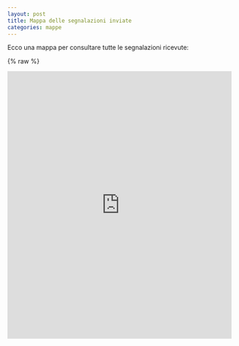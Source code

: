 ```yaml
---
layout: post
title: Mappa delle segnalazioni inviate
categories: mappe
---
```


Ecco una mappa per consultare tutte le segnalazioni ricevute:

{% raw %}
<iframe width="100%" height="600px" frameBorder="0" src="http://www.piersoft.it/terremotocentro/"></br><a href="http://www.piersoft.it/terremotocentro/">Visualizza schermo intero</a></p>
{% endraw %}
